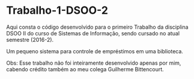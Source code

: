 # Trabalho-1-DSOO-2
Aqui consta o código desenvolvido para o primeiro Trabalho da disciplina DSOO II do curso de Sistemas de Informação, sendo cursado no atual semestre (2016-2).

Um pequeno sistema para controle de empréstimos em uma biblioteca.

Obs: Esse trabalho não foi inteiramente desenvolvido apenas por mim, cabendo crédito também ao meu colega Guilherme Bittencourt.
